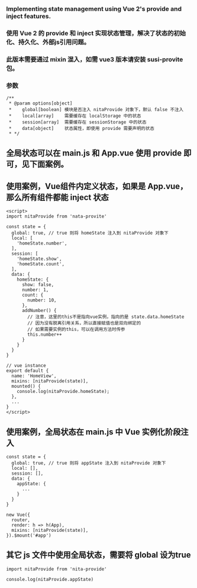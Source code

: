 ### Implementing state management using Vue 2's provide and inject features.
### 使用 Vue 2 的 provide 和 inject 实现状态管理，解决了状态的初始化、持久化、外部js引用问题。
### 此版本需要通过 mixin 混入，如需 vue3 版本请安装 susi-provite 包。

### 参数
```
/**
 * @param options[object]
 *    global[boolean] 模块是否注入 nitaProvide 对象下，默认 false 不注入
 *    local[array]    需要缓存在 localStorage 中的状态
 *    session[array]  需要缓存在 sessionStorage 中的状态
 *    data[object]    状态属性，即使用 provide 需要声明的状态
 * */
```

## 全局状态可以在 main.js 和 App.vue 使用 provide 即可，见下面案例。

## 使用案例，Vue组件内定义状态，如果是 App.vue，那么所有组件都能 inject 状态

```
<script>
import nitaProvide from 'nata-provite'

const state = {
  global: true, // true 则将 homeState 注入到 nitaProvide 对象下
  local: [
    'homeState.number',
  ],
  session: [
    'homeState.show',
    'homeState.count',
  ],
  data: {
    homeState: {
      show: false,
      number: 1,
      count: {
        number: 10,
      },
      addNumber() {
        // 注意，这里的this不是指向vue实例，指向的是 state.data.homeState
        // 因为没有脱离引用关系，所以直接赋值也是双向绑定的
        // 如果需要实例的this，可以在调用方法时传参
        this.number++
      }
    }
  }
}

// vue instance
export default {
  name: 'HomeView',
  mixins: [nitaProvide(state)],
  mounted() {
    console.log(nitaProvide.homeState);
  },
  ...
}
</script>
```

## 使用案例，全局状态在 main.js 中 Vue 实例化阶段注入

```
const state = {
  global: true, // true 则将 appState 注入到 nitaProvide 对象下
  local: [],
  session: [],
  data: {
    appState: {
      ...
    }
  }
}

new Vue({
  router,
  render: h => h(App),
  mixins: [nitaProvide(state)],
}).$mount('#app')

```

## 其它 js 文件中使用全局状态，需要将 global 设为true

```
import nitaProvide from 'nita-provide'

console.log(nitaProvide.appState)

```
